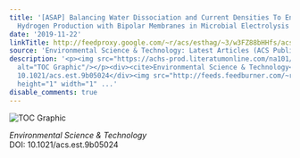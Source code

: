 ```yaml
---
title: '[ASAP] Balancing Water Dissociation and Current Densities To Enable Sustainable
  Hydrogen Production with Bipolar Membranes in Microbial Electrolysis Cells'
date: '2019-11-22'
linkTitle: http://feedproxy.google.com/~r/acs/esthag/~3/w3FZ88bHHfs/acs.est.9b05024
source: 'Environmental Science & Technology: Latest Articles (ACS Publications)'
description: '<p><img src="https://achs-prod.literatumonline.com/na101/home/literatum/publisher/achs/journals/content/esthag/0/esthag.ahead-of-print/acs.est.9b05024/20191122/images/medium/es9b05024_0007.gif"
  alt="TOC Graphic"/></p><div><cite>Environmental Science & Technology</cite></div><div>DOI:
  10.1021/acs.est.9b05024</div><img src="http://feeds.feedburner.com/~r/acs/esthag/~4/w3FZ88bHHfs"
  height="1" width="1" ...'
disable_comments: true
---
```

<p><img src="https://achs-prod.literatumonline.com/na101/home/literatum/publisher/achs/journals/content/esthag/0/esthag.ahead-of-print/acs.est.9b05024/20191122/images/medium/es9b05024_0007.gif" alt="TOC Graphic"/></p><div><cite>Environmental Science & Technology</cite></div><div>DOI: 10.1021/acs.est.9b05024</div><img src="http://feeds.feedburner.com/~r/acs/esthag/~4/w3FZ88bHHfs" height="1" width="1" ...